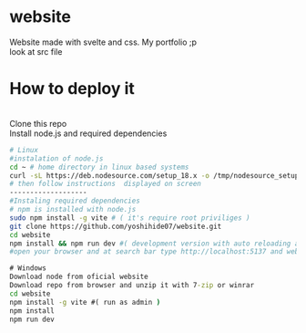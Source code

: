 # website
Website made with svelte and css. My portfolio ;p
<br> look at src file</br>
# How to deploy it
<br> Clone this repo</br>
Install node.js and required dependencies 
```bash
# Linux
#instalation of node.js
cd ~ # home directory in linux based systems
curl -sL https://deb.nodesource.com/setup_18.x -o /tmp/nodesource_setup.sh # sudo apt install curl (on ubuntu... for other package manager see your docs of your distro)
# then follow instructions  displayed on screen
-------------------
#Instaling required dependencies
# npm is installed with node.js 
sudo npm install -g vite # ( it's require root priviliges )
git clone https://github.com/yoshihide07/website.git
cd website
npm install && npm run dev #( development version with auto reloading after commiting a change in files)
#open your browser and at search bar type http://localhost:5137 and website should appear
```

```cmd
# Windows
Download node from oficial website
Download repo from browser and unzip it with 7-zip or winrar
cd website
npm install -g vite #( run as admin )
npm install 
npm run dev

```
